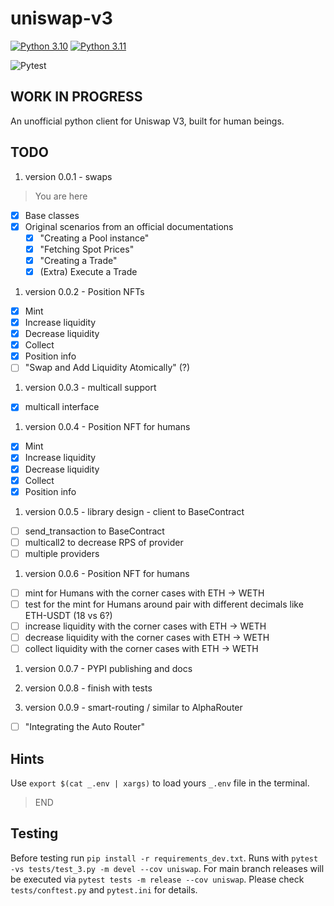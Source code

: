 # uniswap-v3

[![Python 3.10](https://img.shields.io/badge/python-3.10-blue.svg)](https://www.python.org/downloads/release/python-310/)
[![Python 3.11](https://img.shields.io/badge/python-3.11-blue.svg)](https://www.python.org/downloads/release/python-311/)

![Pytest](https://github.com/valentinmk/uniswap-v3/actions/workflows/pytest.yaml/badge.svg)

## WORK IN PROGRESS

An unofficial python client for Uniswap V3, built for human beings.

## TODO

1. version 0.0.1 - swaps

> You are here

- [x] Base classes
- [x] Original scenarios from an official documentations
  - [x] "Creating a Pool instance"
  - [x] "Fetching Spot Prices"
  - [x] "Creating a Trade"
  - [x] (Extra) Execute a Trade

1. version 0.0.2 - Position NFTs

- [x] Mint
- [x] Increase liquidity
- [x] Decrease liquidity
- [x] Collect
- [x] Position info
- [ ] "Swap and Add Liquidity Atomically" (?)

1. version 0.0.3 - multicall support

- [x] multicall interface

1. version 0.0.4 - Position NFT for humans

- [x] Mint
- [x] Increase liquidity
- [x] Decrease liquidity
- [x] Collect
- [x] Position info

1. version 0.0.5 - library design - client to BaseContract

- [ ] send_transaction to BaseContract
- [ ] multicall2 to decrease RPS of provider
- [ ] multiple providers

1. version 0.0.6 - Position NFT for humans

- [ ] mint for Humans with the corner cases with ETH -> WETH
- [ ] test for the mint for Humans around pair with different decimals like ETH-USDT (18 vs 6?)
- [ ] increase liquidity with the corner cases with ETH -> WETH
- [ ] decrease liquidity with the corner cases with ETH -> WETH
- [ ] collect liquidity with the corner cases with ETH -> WETH

1. version 0.0.7 - PYPI publishing and docs

1. version 0.0.8 - finish with tests
1. version 0.0.9 - smart-routing / similar to AlphaRouter

- [ ] "Integrating the Auto Router"

## Hints

Use `export $(cat _.env | xargs)` to load yours `_.env` file in the terminal.
> END

## Testing

Before testing run `pip install -r requirements_dev.txt`.
Runs with `pytest -vs tests/test_3.py -m devel --cov uniswap`.
For main branch releases will be executed via `pytest tests -m release --cov uniswap`.
Please check `tests/conftest.py` and `pytest.ini` for details.

